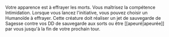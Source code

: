 Votre apparence est à effrayer les morts. Vous maîtrisez la compétence Intimidation. Lorsque vous lancez l'initiative, vous pouvez choisir un Humanoïde à effrayer. Cette créature doit réaliser un jet de sauvegarde de Sagesse contre vos DD de sauvegarde aux sorts ou être [[apeuré|apeurée]] par vous jusqu'à la fin de votre prochain tour.
